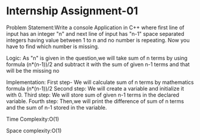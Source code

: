 # Internship Assignment-01

Problem Statement:Write a console Application in C++ where first line of input has an integer "n" and next line of input has "n-1" space separated integers having value between 1 to n and no number is repeating. Now you have to find which number is missing.

Logic: As "n" is given in the question,we will take sum of n terms by using formula (n*(n-1))/2 and subtract it with the sum of given n-1 terms and that will be the missing no

Implementation: First step- We will calculate sum of n terms by mathematics formula (n*(n-1))/2 
                Second step: We will create a variable and initialize it with 0.
                Third step: We will store sum of given n-1 terms in the declared variable.
                Fourth step: Then,we will print the difference of sum of n terms and the sum of n-1 stored in the variable.

Time Complexity:O(1)

Space complexity:O(1)
                          
                
